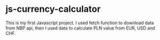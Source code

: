 # js-currency-calculator

This is my first Javascript project. I used fetch function to download data from NBP api, then I used data to calculate PLN value from EUR, USD and CHF.
